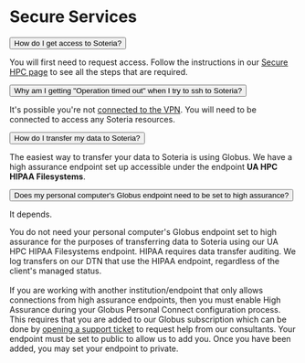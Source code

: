 # Secure Services

<link rel="stylesheet" href="../../../assets/stylesheets/animated_dropdown.css">
<link rel="stylesheet" href="../../../assets/stylesheets/spacing.css">

<html>
    
<button class="collapsible">How do I get access to Soteria?</button>
<div class="content">
  <p>
    You will first need to request access. Follow the instructions in our <a href="../../../resources/secure_hpc/overview/">Secure HPC page</a> to see all the steps that are required.
  </p>
</div>


<button class="collapsible">Why am I getting "Operation timed out" when I try to ssh to Soteria?</button>
<div class="content">
  <p>
    It's possible you're not <a href="../../../resources/secure_hpc/prerequisites/">connected to the VPN</a>. You will need to be connected to access any Soteria resources.
  </p>
</div>


<button class="collapsible">How do I transfer my data to Soteria?</button>
<div class="content">
  <p>
    The easiest way to transfer your data to Soteria is using Globus. We have a high assurance endpoint set up accessible under the endpoint <b>UA HPC HIPAA Filesystems</b>.
  </p>
</div>


<button class="collapsible">Does my personal computer's Globus endpoint need to be set to high assurance?</button>
<div class="content">
  <p>
  It depends.

  You do not need your personal computer's Globus endpoint set to high assurance for the purposes of transferring data to Soteria using our UA HPC HIPAA Filesystems endpoint. HIPAA requires data transfer auditing. We log transfers on our DTN that use the HIPAA endpoint, regardless of the client's managed status.
  <br><br>
  If you are working with another institution/endpoint that only allows connections from high assurance endpoints, then you must enable High Assurance during your Globus Personal Connect configuration process. This requires that you are added to our Globus subscription which can be done by <a href="https://uarizona.service-now.com/sp?id=sc_cat_item&sys_id=2983102adbd23c109627d90d689619c6&sysparm_category=84d3d1acdbc8f4109627d90d6896191f">opening a support ticket</a> to request help from our consultants. Your endpoint must be set to public to allow us to add you. Once you have been added, you may set your endpoint to private.

  </p>
</div>
    
    
<div class="vertical-space"></div>
<script src="../../../assets/javascripts/animated_dropdown.js"></script>
</html>